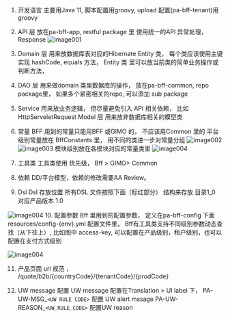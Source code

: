 1.  开发语言
    主要用Java 11,    脚本配置用groovy,    upload 配置(pa-bff-tenant)用groovy
 
2. API 层
放在pa-bff-app,  restful package 里
使用统一的API 异常处理，  Response
![image001](/images/image001.png)
 
 
3. Domain 层
用来放数据库表对应的Hibernate Entity 类， 每个类应该使用主键实现 hashCode, equals 方法，   Entity 类 里可以放当前类的简单业务操作或判断方法，
4. DAO   层
用来做domain  类里数据库的操作， 放在pa-bff-common,  repo   package里， 如果多个紧密相关的repo,  可以添加 sub package
5. Service
用来放业务逻辑， 但尽量避免引入 API 相关依赖， 比如HttpServeletRequest
Model 层
用来放非数据库相关的模型类
 
6. 常量
BFF 用到的常量只能用BFF 或GIMO 的， 不应该用Common 里的
平台级别常量放在 BffConstants 里， 用不同的类进一步对常量分组
 ![image002](/images/image002.png)
 ![image003](/images/image003.png)
模块级别放在各模块对应的常量类里
 ![image004](/images/image004.png)
 
7. 工具类
工具类使用 优先级，   Bff > GIMO>  Common

8. 依赖
DD/平台模型，依赖的修改需要AA  Review。
 
9. Dsl
Dsl 存放位置
所有DSL 文件按照下面（标红部分） 结构来存放
目录1_0 对应产品版本 1.0
 
 ![image004](/images/image005.png)
 10. 配置参数
Bff 里用到的配置参数， 定义在pa-bff-config 下面 resources/config-{env}.yml 配置文件里，
Bff有工具类支持不同级别参数动态查找（从下往上）,  比如图中 access-key,   可以配置在产品级别，租户级别，也可以配置在支付方式级别
 
 ![image004](/images/image006.png)
 
11. 产品页面  url  规范  ，   /quote/b2b/{countryCode}/{tenantCode}/{prodCode}

12. UW message 配置
UW message 配置在Translation > UI label 下，
PA-UW-MSG_`<UW RULE CODE>`   配置 UW alert mssage
PA-UW-REASON_`<UW_RULE_CODE>`  配置UW reason